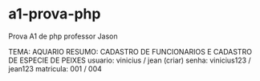 # a1-prova-php
Prova A1 de php professor Jason

TEMA: AQUARIO
RESUMO: CADASTRO DE FUNCIONARIOS E CADASTRO DE ESPECIE DE PEIXES
usuario: vinicius / jean (criar)
senha: vinicius123 / jean123
matricula: 001 / 004 
